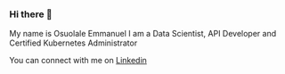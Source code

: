 ### Hi there 👋

My name is Osuolale Emmanuel
I am a Data Scientist, API Developer and Certified Kubernetes Administrator

You can connect with me on [Linkedin](https://linkedin.com/iyanuloluwa-osuolale)
